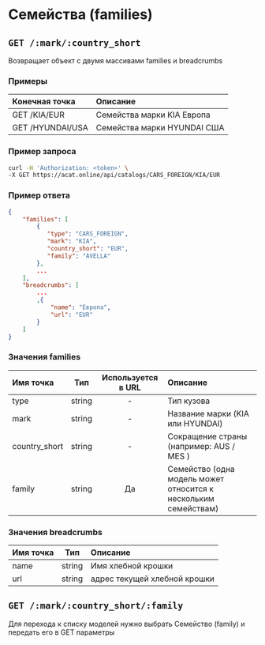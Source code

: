 # Семейства (families)

## `GET /:mark/:country_short`

Возвращает объект с двумя массивами families и breadcrumbs

### Примеры

| Конечная точка | Описание |
| :---- | :--------------- |
| GET /KIA/EUR | Семейства марки KIA Европа |
| GET /HYUNDAI/USA | Семейства марки HYUNDAI США |

### Пример запроса

```bash
curl -H 'Authorization: <token>' \
-X GET https://acat.online/api/catalogs/CARS_FOREIGN/KIA/EUR
```

### Пример ответа

```json
{
    "families": [
        {
           "type": "CARS_FOREIGN",
           "mark": "KIA",
           "country_short": "EUR",
           "family": "AVELLA"
        },
        ...
    ],
    "breadcrumbs": [
        ...
        ,{
            "name": "Европа",
            "url": "EUR"
        }
    ]
}
```

### Значения families

| Имя точка | Тип | Используется в URL | Описание |
| :---- | :------: | :------: | :--------------- |
| type | string | - | Тип кузова |
| mark | string | - | Название марки (KIA или HYUNDAI) |
| country_short | string | - | Сокращение страны (например: AUS / MES ) |
| family | string | Да | Семейство (одна модель может относится к нескольким семействам) |

### Значения breadcrumbs

| Имя точка | Тип | Описание |
| :---- | :------: | :--------------- |
| name | string | Имя хлебной крошки |
| url | string | адрес текущей хлебной крошки |


## `GET /:mark/:country_short/:family`

Для перехода к списку моделей нужно выбрать Семейство (family) и передать его в GET параметры